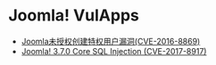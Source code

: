 # Joomla! VulApps

* [Joomla未授权创建特权用户漏洞(CVE-2016-8869)](./1/)
* [Joomla! 3.7.0 Core SQL Injection (CVE-2017-8917)](./2/)
